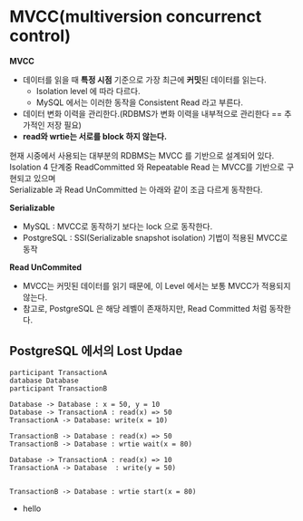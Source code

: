# MVCC(multiversion concurrenct control)

**MVCC**
* 데이터를 읽을 때 **특정 시점** 기준으로 가장 최근에 **커밋**된 데이터를 읽는다.   
    * Isolation level 에 따라 다르다.  
    * MySQL 에서는 이러한 동작을 Consistent Read 라고 부른다.     
* 데이터 변화 이력을 관리한다.(RDBMS가 변화 이력을 내부적으로 관리한다 == 추가적인 저장 필요)    
* **read와 wrtie는 서로를 block 하지 않는다.**       
      
현재 시중에서 사용되는 대부분의 RDBMS는 MVCC 를 기반으로 설계되어 있다.       
Isolation 4 단계중 ReadCommitted 와 Repeatable Read 는 MVCC를 기반으로 구현되고 있으며     
Serializable 과 Read UnCommitted 는 아래와 같이 조금 다르게 동작한다.      

**Serializable**
* MySQL : MVCC로 동작하기 보다는 lock 으로 동작한다.  
* PostgreSQL : SSI(Serializable snapshot isolation) 기법이 적용된 MVCC로 동작 

**Read UnCommited**
* MVCC는 커밋된 데이터를 읽기 때문에, 이 Level 에서는 보통 MVCC가 적용되지 않는다. 
* 참고로, PostgreSQL 은 해당 레벨이 존재하지만, Read Committed 처럼 동작한다.  

## PostgreSQL 에서의 Lost Updae


```plantuml
participant TransactionA
database Database
participant TransactionB

Database -> Database : x = 50, y = 10
Database -> TransactionA : read(x) => 50
TransactionA -> Database: write(x = 10)

TransactionB -> Database : read(x) => 50
TransactionB -> Database : wrtie wait(x = 80) 

Database -> TransactionA : read(x) => 10
TransactionA -> Database  : write(y = 50) 


TransactionB -> Database : wrtie start(x = 80) 
```


* hello

